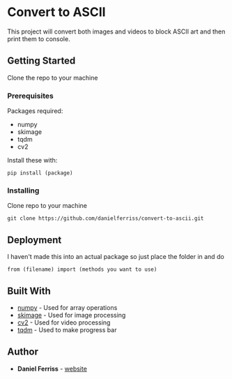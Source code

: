 # Convert to ASCII

This project will convert both images and videos to block ASCII art and then print them to console.

## Getting Started

Clone the repo to your machine 

### Prerequisites

Packages required:
* numpy
* skimage
* tqdm
* cv2

Install these with:
```
pip install (package)
```

### Installing

Clone repo to your machine

```
git clone https://github.com/danielferriss/convert-to-ascii.git
```

## Deployment

I haven't made this into an actual package so just place the folder in and do 
```
from (filename) import (methods you want to use)
```

## Built With

* [numpy](http://http://www.numpy.org/) - Used for array operations
* [skimage](https://http://scikit-image.org/docs/dev/api/skimage.html) - Used for image processing
* [cv2](https://https://opencv.org/) - Used for video processing
* [tqdm](https://pypi.python.org/pypi/tqdm) - Used to make progress bar

## Author

* **Daniel Ferriss** - [website](https://danielferriss.com)
